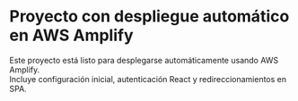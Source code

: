 # Proyecto con despliegue automático en AWS Amplify

Este proyecto está listo para desplegarse automáticamente usando AWS Amplify.  
Incluye configuración inicial, autenticación React y redireccionamientos en SPA.

